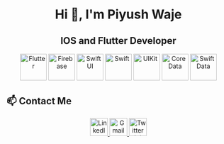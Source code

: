 <h1 align="center">Hi 👋, I'm Piyush Waje</h1>
<h2 align="center"> IOS and Flutter Developer</h2>

<p align="center">
  <!-- Tech Logos -->
  <img src="[https://upload.wikimedia.org/wikipedia/commons/1/17/Google-flutter-logo.png](https://img.icons8.com/?size=100&id=7I3BjCqe9rjG&format=png&color=000000)" alt="Flutter" width="60" />
  <img src="[https://upload.wikimedia.org/wikipedia/commons/3/37/Firebase_Logo.svg](https://img.icons8.com/?size=100&id=62452&format=png&color=000000)" alt="Firebase" width="60" />
  <img src="https://developer.apple.com/assets/elements/icons/swiftui/swiftui-96x96_2x.png" alt="SwiftUI" width="60" />
  <img src="https://upload.wikimedia.org/wikipedia/commons/9/9d/Swift_logo.svg" alt="Swift" width="60" />
  <img src="https://developer.apple.com/assets/elements/icons/uikit/uikit-96x96_2x.png" alt="UIKit" width="60" />
  <img src="https://developer.apple.com/assets/elements/icons/coredata/coredata-96x96_2x.png" alt="CoreData" width="60" />
  <img src="https://developer.apple.com/assets/elements/icons/swiftdata/swiftdata-96x96_2x.png" alt="SwiftData" width="60" />
</p>

## 📫 Contact Me
<p align="center">
  <a href="https://linkedin.com/in/yourprofile" target="_blank">
    <img src="https://upload.wikimedia.org/wikipedia/commons/8/81/LinkedIn_icon.svg" alt="LinkedIn" width="40" />
  </a>
  <a href="mailto:your.email@example.com">
    <img src="https://upload.wikimedia.org/wikipedia/commons/7/7e/Gmail_icon_%282020%29.svg" alt="Gmail" width="40" />
  </a>
  <a href="https://twitter.com/yourprofile" target="_blank">
    <img src="https://img.icons8.com/?size=100&id=phOKFKYpe00C&format=png&color=000000" alt="Twitter (X)" width="40" />
  </a>
</p>









###
